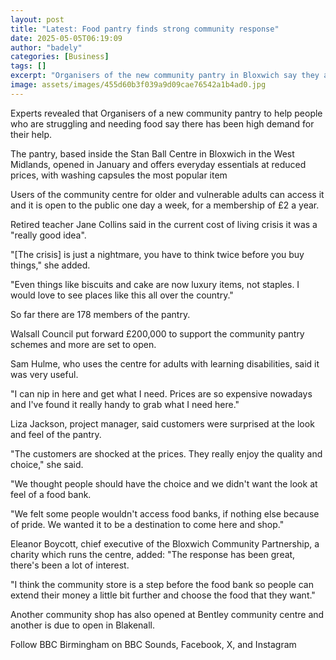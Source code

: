 ```yaml
---
layout: post
title: "Latest: Food pantry finds strong community response"
date: 2025-05-05T06:19:09
author: "badely"
categories: [Business]
tags: []
excerpt: "Organisers of the new community pantry in Bloxwich say they are seeing high demand for it."
image: assets/images/455d60b3f039a9d09cae76542a1b4ad0.jpg
---
```


Experts revealed that Organisers of a new community pantry to help people who are struggling and needing food say there has been high demand for their help.

The pantry, based inside the Stan Ball Centre in Bloxwich in the West Midlands, opened in January and offers everyday essentials at reduced prices, with washing capsules the most popular item

Users of the community centre for older and vulnerable adults can access it and it is open to the public one day a week, for a membership of £2 a year.

Retired teacher Jane Collins said in the current cost of living crisis it was a "really good idea".

"[The crisis] is just a nightmare, you have to think twice before you buy things," she added.

"Even things like biscuits and cake are now luxury items, not staples. I would love to see places like this all over the country."

So far there are 178 members of the pantry.

Walsall Council put forward £200,000 to support the community pantry schemes and more are set to open.

Sam Hulme, who uses the centre for adults with learning disabilities, said it was very useful.

"I can nip in here and get what I need. Prices are so expensive nowadays and I've found it really handy to grab what I need here."

Liza Jackson, project manager, said customers were surprised at the look and feel of the pantry.

"The customers are shocked at the prices. They really enjoy the quality and choice," she said.

"We thought people should have the choice and we didn't want the look at feel of a food bank.

"We felt some people wouldn't access food banks, if nothing else because of pride. We wanted it to be a destination to come here and shop."

Eleanor Boycott, chief executive of the Bloxwich Community Partnership, a charity which runs the centre, added: "The response has been great, there's been a lot of interest.

"I think the community store is a step before the food bank so people can extend their money a little bit further and choose the food that they want."

Another community shop has also opened at Bentley community centre and another is due to open in Blakenall.

Follow BBC Birmingham on BBC Sounds, Facebook, X, and Instagram

